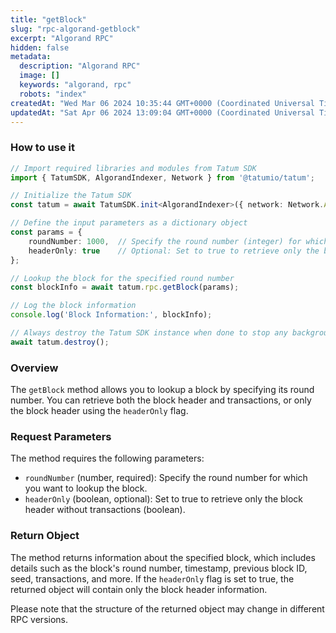 ```yaml
---
title: "getBlock"
slug: "rpc-algorand-getblock"
excerpt: "Algorand RPC"
hidden: false
metadata: 
  description: "Algorand RPC"
  image: []
  keywords: "algorand, rpc"
  robots: "index"
createdAt: "Wed Mar 06 2024 10:35:44 GMT+0000 (Coordinated Universal Time)"
updatedAt: "Sat Apr 06 2024 13:09:04 GMT+0000 (Coordinated Universal Time)"
---
```




### How to use it

```typescript
// Import required libraries and modules from Tatum SDK
import { TatumSDK, AlgorandIndexer, Network } from '@tatumio/tatum';

// Initialize the Tatum SDK
const tatum = await TatumSDK.init<AlgorandIndexer>({ network: Network.ALGORAND_INDEXER });

// Define the input parameters as a dictionary object
const params = {
    roundNumber: 1000,  // Specify the round number (integer) for which you want to lookup the block.
    headerOnly: true    // Optional: Set to true to retrieve only the block header without transactions (boolean).
};

// Lookup the block for the specified round number
const blockInfo = await tatum.rpc.getBlock(params);

// Log the block information
console.log('Block Information:', blockInfo);

// Always destroy the Tatum SDK instance when done to stop any background processes
await tatum.destroy();
```

### Overview

The `getBlock` method allows you to lookup a block by specifying its round number. You can retrieve both the block header and transactions, or only the block header using the `headerOnly` flag.

### Request Parameters

The method requires the following parameters:

- `roundNumber` (number, required): Specify the round number for which you want to lookup the block.
- `headerOnly` (boolean, optional): Set to true to retrieve only the block header without transactions (boolean).

### Return Object

The method returns information about the specified block, which includes details such as the block's round number, timestamp, previous block ID, seed, transactions, and more. If the `headerOnly` flag is set to true, the returned object will contain only the block header information.

Please note that the structure of the returned object may change in different RPC versions.
